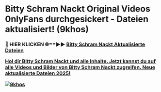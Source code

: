 # Bitty Schram Nackt Original Videos 0nlyFans durchgesickert - Dateien aktualisiert! (9khos)

<h3>🔴 HIER KLICKEN 🌐==►► <a href="https://tinyurl.com/h6vf6nb8" rel="nofollow">Bitty Schram Nackt Aktualisierte Dateien

Hol dir Bitty Schram Nackt und alle Inhalte. Jetzt kannst du auf alle Videos und Bilder von Bitty Schram Nackt zugreifen. Neue aktualisierte Dateien 2025!

[![9khos](https://i.imgur.com/sD4kR3V.gif)](https://tinyurl.com/h6vf6nb8)

